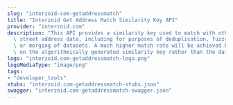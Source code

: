 ```yaml
---
slug: "interzoid-com-getaddressmatch"
title: "Interzoid Get Address Match Similarity Key API"
provider: "interzoid.com"
description: "This API provides a similarity key used to match with other similar\
  \ street address data, including for purposes of deduplication, fuzzy matching,\
  \ or merging of datasets. A much higher match rate will be achieved by matching\
  \ on the algorithmically generated similarity key rather than the data itself."
logo: "interzoid.com-getaddressmatch-logo.png"
logoMediaType: "image/png"
tags:
- "developer_tools"
stubs: "interzoid.com-getaddressmatch-stubs.json"
swagger: "interzoid.com-getaddressmatch-swagger.json"
---
```

